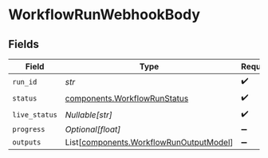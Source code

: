# WorkflowRunWebhookBody


## Fields

| Field                                                                                        | Type                                                                                         | Required                                                                                     | Description                                                                                  |
| -------------------------------------------------------------------------------------------- | -------------------------------------------------------------------------------------------- | -------------------------------------------------------------------------------------------- | -------------------------------------------------------------------------------------------- |
| `run_id`                                                                                     | *str*                                                                                        | :heavy_check_mark:                                                                           | N/A                                                                                          |
| `status`                                                                                     | [components.WorkflowRunStatus](../../models/components/workflowrunstatus.md)                 | :heavy_check_mark:                                                                           | N/A                                                                                          |
| `live_status`                                                                                | *Nullable[str]*                                                                              | :heavy_check_mark:                                                                           | N/A                                                                                          |
| `progress`                                                                                   | *Optional[float]*                                                                            | :heavy_minus_sign:                                                                           | N/A                                                                                          |
| `outputs`                                                                                    | List[[components.WorkflowRunOutputModel](../../models/components/workflowrunoutputmodel.md)] | :heavy_minus_sign:                                                                           | N/A                                                                                          |